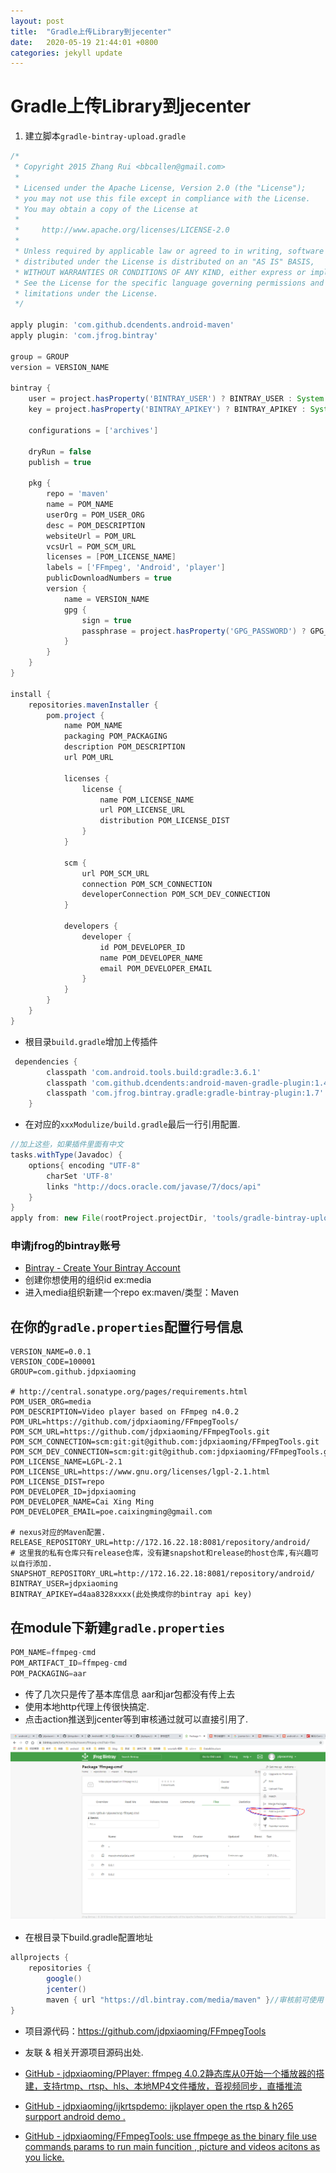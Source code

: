 ```yaml
---
layout: post
title:  "Gradle上传Library到jecenter"
date:   2020-05-19 21:44:01 +0800
categories: jekyll update
---
```

Gradle上传Library到jecenter
===

1. 建立脚本`gradle-bintray-upload.gradle`

```groovy
/*
 * Copyright 2015 Zhang Rui <bbcallen@gmail.com>
 *
 * Licensed under the Apache License, Version 2.0 (the "License");
 * you may not use this file except in compliance with the License.
 * You may obtain a copy of the License at
 *
 *     http://www.apache.org/licenses/LICENSE-2.0
 *
 * Unless required by applicable law or agreed to in writing, software
 * distributed under the License is distributed on an "AS IS" BASIS,
 * WITHOUT WARRANTIES OR CONDITIONS OF ANY KIND, either express or implied.
 * See the License for the specific language governing permissions and
 * limitations under the License.
 */

apply plugin: 'com.github.dcendents.android-maven'
apply plugin: 'com.jfrog.bintray'

group = GROUP
version = VERSION_NAME

bintray {
    user = project.hasProperty('BINTRAY_USER') ? BINTRAY_USER : System.getenv('BINTRAY_USER')
    key = project.hasProperty('BINTRAY_APIKEY') ? BINTRAY_APIKEY : System.getenv('BINTRAY_APIKEY')

    configurations = ['archives']

    dryRun = false
    publish = true

    pkg {
        repo = 'maven'
        name = POM_NAME
        userOrg = POM_USER_ORG
        desc = POM_DESCRIPTION
        websiteUrl = POM_URL
        vcsUrl = POM_SCM_URL
        licenses = [POM_LICENSE_NAME]
        labels = ['FFmpeg', 'Android', 'player']
        publicDownloadNumbers = true
        version {
            name = VERSION_NAME
            gpg {
                sign = true
                passphrase = project.hasProperty('GPG_PASSWORD') ? GPG_PASSWORD : System.getenv('GPG_PASSWORD')
            }
        }
    }
}

install {
    repositories.mavenInstaller {
        pom.project {
            name POM_NAME
            packaging POM_PACKAGING
            description POM_DESCRIPTION
            url POM_URL

            licenses {
                license {
                    name POM_LICENSE_NAME
                    url POM_LICENSE_URL
                    distribution POM_LICENSE_DIST
                }
            }

            scm {
                url POM_SCM_URL
                connection POM_SCM_CONNECTION
                developerConnection POM_SCM_DEV_CONNECTION
            }

            developers {
                developer {
                    id POM_DEVELOPER_ID
                    name POM_DEVELOPER_NAME
                    email POM_DEVELOPER_EMAIL
                }
            }
        }
    }
}

```


- 根目录`build.gradle`增加上传插件

```groovy
 dependencies {
        classpath 'com.android.tools.build:gradle:3.6.1'
        classpath 'com.github.dcendents:android-maven-gradle-plugin:1.4.1'
        classpath 'com.jfrog.bintray.gradle:gradle-bintray-plugin:1.7'
    }
```

- 在对应的`xxxModulize/build.gradle`最后一行引用配置.

```groovy
//加上这些，如果插件里面有中文
tasks.withType(Javadoc) {
    options{ encoding "UTF-8"
        charSet 'UTF-8'
        links "http://docs.oracle.com/javase/7/docs/api"
    }
}
apply from: new File(rootProject.projectDir, 'tools/gradle-bintray-upload.gradle')
```

### 申请jfrog的bintray账号
- [Bintray - Create Your Bintray Account](https://bintray.com/signup/oss)
- 创建你想使用的组织id ex:media
- 进入media组织新建一个repo ex:maven/类型：Maven


## 在你的`gradle.properties`配置行号信息

```
VERSION_NAME=0.0.1
VERSION_CODE=100001
GROUP=com.github.jdpxiaoming

# http://central.sonatype.org/pages/requirements.html
POM_USER_ORG=media
POM_DESCRIPTION=Video player based on FFmpeg n4.0.2
POM_URL=https://github.com/jdpxiaoming/FFmpegTools/
POM_SCM_URL=https://github.com/jdpxiaoming/FFmpegTools.git
POM_SCM_CONNECTION=scm:git:git@github.com:jdpxiaoming/FFmpegTools.git
POM_SCM_DEV_CONNECTION=scm:git:git@github.com:jdpxiaoming/FFmpegTools.git
POM_LICENSE_NAME=LGPL-2.1
POM_LICENSE_URL=https://www.gnu.org/licenses/lgpl-2.1.html
POM_LICENSE_DIST=repo
POM_DEVELOPER_ID=jdpxiaoming
POM_DEVELOPER_NAME=Cai Xing Ming
POM_DEVELOPER_EMAIL=poe.caixingming@gmail.com

# nexus对应的Maven配置.
RELEASE_REPOSITORY_URL=http://172.16.22.18:8081/repository/android/
# 这里我的私有仓库只有release仓库，没有建snapshot和release的host仓库,有兴趣可以自行添加.
SNAPSHOT_REPOSITORY_URL=http://172.16.22.18:8081/repository/android/
BINTRAY_USER=jdpxiaoming
BINTRAY_APIKEY=d4aa8328xxxx(此处换成你的bintray api key)
```


## 在module下新建`gradle.properties`

```groovy
POM_NAME=ffmpeg-cmd
POM_ARTIFACT_ID=ffmpeg-cmd
POM_PACKAGING=aar
```

- 传了几次只是传了基本库信息 aar和jar包都没有传上去
- 使用本地http代理上传很快搞定. 
- 点击action推送到jcenter等到审核通过就可以直接引用了. 

![49a2ecaf.png](/assets/blog_res/49a2ecaf.png)


- 在根目录下build.gradle配置地址

```groovy
allprojects {
    repositories {
        google()
        jcenter()
        maven { url "https://dl.bintray.com/media/maven" }//审核前可使用
}
```
- 项目源代码：https://github.com/jdpxiaoming/FFmpegTools

- 友联 & 相关开源项目源码出处. 

- [GitHub - jdpxiaoming/PPlayer: ffmpeg 4.0.2静态库从0开始一个播放器的搭建，支持rtmp、rtsp、hls、本地MP4文件播放，音视频同步，直播推流](https://github.com/jdpxiaoming/PPlayer)

- [GitHub - jdpxiaoming/ijkrtspdemo: ijkplayer open the rtsp & h265 surpport android demo .](https://github.com/jdpxiaoming/ijkrtspdemo)

- [GitHub - jdpxiaoming/FFmpegTools: use ffmpege as the binary file use commands params to run main funcition , picture and videos acitons as you licke.](https://github.com/jdpxiaoming/FFmpegTools/)

